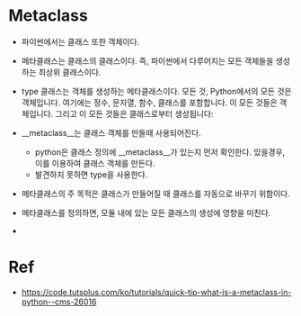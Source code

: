 # Metaclass  
- 파이썬에서는 클래스 또한 객체이다.
- 메타클래스는 클래스의 클래스이다. 즉, 파이썬에서 다루어지는 모든 객체들을 생성하는 최상위 클래스이다.
- type 클래스는 객체를 생성하는 메타클래스이다.
모든 것, Python에서의 모든 것은 객체입니다. 여기에는 정수, 문자열, 함수, 클래스를 포함합니다. 이 모든 것들은 객체입니다. 그리고 이 모든 것들은 클래스로부터 생성됩니다:

- __metaclass__는 클래스 객체를 만들때 사용되어진다.
  - python은 클래스 정의에 __metaclass__가 있는지 먼저 확인한다. 있을경우, 이를 이용하여 클래스 객체를 만든다.
  - 발견하지 못하면 type을 사용한다.


- 메타클래스의 주 목적은 클래스가 만들어질 때 클래스를 자동으로 바꾸기 위함이다.
- 메타클래스를 정의하면, 모듈 내에 있는 모든 클래스의 생성에 영향을 미친다.
- 










# Ref
- https://code.tutsplus.com/ko/tutorials/quick-tip-what-is-a-metaclass-in-python--cms-26016
